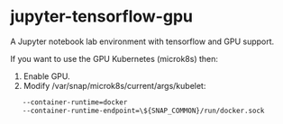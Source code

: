 # jupyter-tensorflow-gpu

A Jupyter notebook lab environment with tensorflow and GPU support.

If you want to use the GPU Kubernetes (microk8s) then:

1. Enable GPU.
2. Modify /var/snap/microk8s/current/args/kubelet:

```bash
   --container-runtime=docker
   --container-runtime-endpoint=\${SNAP_COMMON}/run/docker.sock
```
